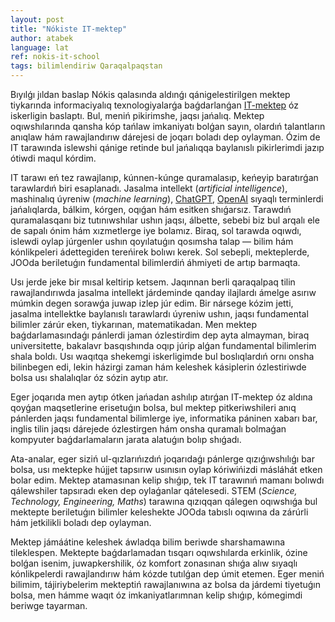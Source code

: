 ```yaml
---
layout: post
title: "Nókiste IT-mektep"
author: atabek
language: lat
ref: nokis-it-school
tags: bilimlendiriw Qaraqalpaqstan
---
```


Bıyılǵı jıldan baslap Nókis qalasında aldınǵı qánigelestirilgen mektep tiykarında informaciyalıq texnologiyalarǵa baǵdarlanǵan [IT-mektep](https://t.me/nukus_IT_school) óz iskerligin baslaptı. Bul, meniń pikirimshe, jaqsı jańalıq. Mektep oqıwshılarında qansha kóp tańlaw imkaniyatı bolǵan sayın, olardıń talantların anıqlaw hám rawajlandırıw dárejesi de joqarı boladı dep oylayman. Ózim de IT tarawında islewshi qánige retinde bul jańalıqqa baylanıslı pikirlerimdi jazıp ótiwdi maqul kórdim.

IT tarawı eń tez rawajlanıp, kúnnen-kúnge quramalasıp, keńeyip baratırǵan tarawlardıń biri esaplanadı. Jasalma intellekt (_artificial intelligence_), mashinalıq úyreniw (_machine learning_), [ChatGPT](https://chatgpt.com/), [OpenAI](https://openai.com/) sıyaqlı terminlerdi jańalıqlarda, bálkim, kórgen, oqıǵan hám esitken shıǵarsız. Tarawdıń quramalasqanı biz tutınıwshılar ushın jaqsı, álbette, sebebi biz bul arqalı ele de sapalı ónim hám xızmetlerge iye bolamız. Biraq, sol tarawda oqıwdı, islewdi oylap júrgenler ushın qoyılatuǵın qosımsha talap — bilim hám kónlikpeleri ádettegiden tereńirek bolıwı kerek. Sol sebepli, mekteplerde, JOOda beriletuǵın fundamental bilimlerdiń áhmiyeti de artıp barmaqta.

Usı jerde jeke bir mısal keltirip ketsem. Jaqınnan berli qaraqalpaq tilin rawajlandırıwda jasalma intellekt járdeminde qanday ilajlardı ámelge asırıw múmkin degen sorawǵa juwap izlep júr edim. Bir nársege kózim jetti, jasalma intellektke baylanıslı tarawlardı úyreniw ushın, jaqsı fundamental bilimler zárúr eken, tiykarınan, matematikadan. Men mektep baǵdarlamasındaǵı pánlerdi jaman ózlestirdim dep ayta almayman, biraq universitette, bakalavr basqıshında oqıp júrip alǵan fundamental bilimlerim shala boldı. Usı waqıtqa shekemgi iskerligimde bul boslıqlardıń ornı onsha bilinbegen edi, lekin házirgi zaman hám keleshek kásiplerin ózlestiriwde bolsa usı shalalıqlar óz sózin aytıp atır.

Eger joqarıda men aytıp ótken jańadan ashılıp atırǵan IT-mektep óz aldına qoyǵan maqsetlerine erisetuǵın bolsa, bul mektep pitkeriwshileri anıq pánlerden jaqsı fundamental bilimlerge iye, informatika páninen xabarı bar, inglis tilin jaqsı dárejede ózlestirgen hám onsha quramalı bolmaǵan kompyuter baǵdarlamaların jarata alatuǵın bolıp shıǵadı.

Ata-analar, eger siziń ul-qızlarıńızdıń joqarıdaǵı pánlerge qızıǵıwshılıǵı bar bolsa, usı mektepke hújjet tapsırıw usınısın oylap kóriwińizdi másláhát etken bolar edim. Mektep atamasınan kelip shıǵıp, tek IT tarawınıń mamanı bolıwdı qálewshiler tapsıradı eken dep oylaǵanlar qátelesedi. STEM (_Science, Technology, Engineering, Maths_) tarawına qızıqqan qálegen oqıwshıǵa bul mektepte beriletuǵın bilimler keleshekte JOOda tabıslı oqıwına da zárúrli hám jetkilikli boladı dep oylayman.

Mektep jámáátine keleshek áwladqa bilim beriwde sharshamawına tileklespen. Mektepte baǵdarlamadan tısqarı oqıwshılarda erkinlik, ózine bolǵan isenim, juwapkershilik, óz komfort zonasınan shıǵa alıw sıyaqlı kónlikpelerdi rawajlandırıw hám kózde tutılǵan dep úmit etemen. Eger meniń bilimim, tájiriybelerim mekteptiń rawajlanıwına az bolsa da járdemi tiyetuǵın bolsa, men hámme waqıt óz imkaniyatlarımnan kelip shıǵıp, kómegimdi beriwge tayarman.
